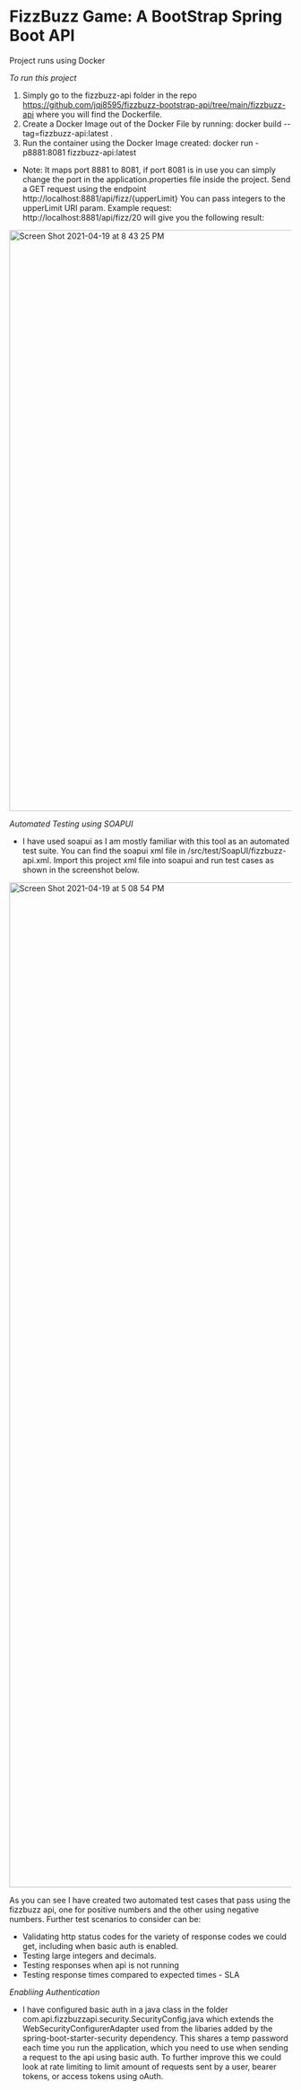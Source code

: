 # FizzBuzz Game: A BootStrap Spring Boot API
Project runs using Docker

*To run this project*
1. Simply go to the fizzbuzz-api folder in the repo https://github.com/jqj8595/fizzbuzz-bootstrap-api/tree/main/fizzbuzz-api where you will find the Dockerfile.
2. Create a Docker Image out of the Docker File by running:
docker build --tag=fizzbuzz-api:latest .  
3. Run the container using the Docker Image created:
docker run -p8881:8081 fizzbuzz-api:latest
- Note: It maps port 8881 to 8081, if port 8081 is in use you can simply change the port in the application.properties file inside the project.
Send a GET request using the endpoint http://localhost:8881/api/fizz/{upperLimit} 
You can pass integers to the upperLimit URI param.
Example request:
 http://localhost:8881/api/fizz/20 
 will give you the following result:
 <img width="1036" alt="Screen Shot 2021-04-19 at 8 43 25 PM" src="https://user-images.githubusercontent.com/20781377/115207678-eb790f80-a14f-11eb-9966-c1acc27886a3.png">


*Automated Testing using SOAPUI*
- I have used soapui as I am mostly familiar with this tool as an automated test suite. You can find the soapui xml file in /src/test/SoapUI/fizzbuzz-api.xml.
Import this project xml file into soapui and run test cases as shown in the screenshot below.
<img width="1792" alt="Screen Shot 2021-04-19 at 5 08 54 PM" src="https://user-images.githubusercontent.com/20781377/115205070-48bf9180-a14d-11eb-91c6-ecbf31f27328.png">

As you can see I have created two automated test cases that pass using the fizzbuzz api, one for positive numbers and the other using negative numbers.
Further test scenarios to consider can be:
- Validating http status codes for the variety of response codes we could get, including when basic auth is enabled. 
- Testing large integers and decimals.
- Testing responses when api is not running
- Testing response times compared to expected times - SLA


*Enabliing Authentication*
- I have configured basic auth in a java class in the folder com.api.fizzbuzzapi.security.SecurityConfig.java which extends the WebSecurityConfigurerAdapter used from the libaries added by the spring-boot-starter-security dependency. 
This shares a temp password each time you run the application, which you need to use when sending a request to the api using basic auth.
To further improve this we could look at rate limiting to limit amount of requests sent by a user, bearer tokens, or access tokens using oAuth.

